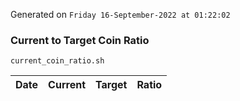 Generated on `Friday 16-September-2022 at 01:22:02`

### Current to Target Coin Ratio
`current_coin_ratio.sh`

Date|Current|Target|Ratio
---|---|---|---
